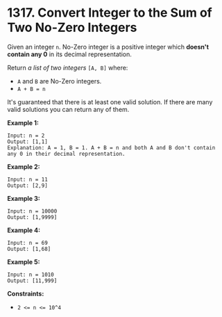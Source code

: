 # 1317. Convert Integer to the Sum of Two No-Zero Integers

Given an integer `n`. No-Zero integer is a positive integer which **doesn't contain any 0** in its decimal representation.

Return *a list of two integers* `[A, B]` where:

- `A` and `B` are No-Zero integers.
- `A + B = n`

It's guaranteed that there is at least one valid solution. If there are many valid solutions you can return any of them.

**Example 1:**

```()
Input: n = 2
Output: [1,1]
Explanation: A = 1, B = 1. A + B = n and both A and B don't contain any 0 in their decimal representation.
```

**Example 2:**

```()
Input: n = 11
Output: [2,9]
```

**Example 3:**

```()
Input: n = 10000
Output: [1,9999]
```

**Example 4:**

```()
Input: n = 69
Output: [1,68]
```

**Example 5:**

```()
Input: n = 1010
Output: [11,999]
```

**Constraints:**

- `2 <= n <= 10^4`

